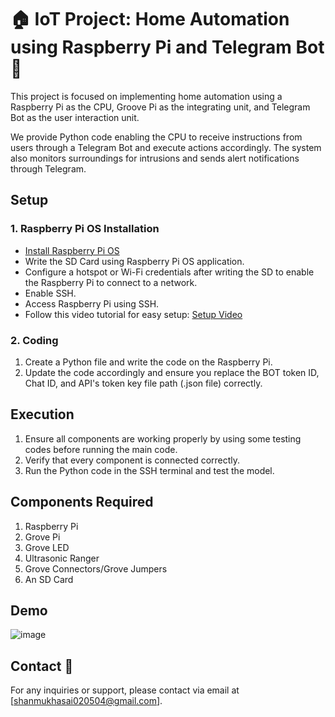 # 🏠 IoT Project: Home Automation using Raspberry Pi and Telegram Bot 🤖

This project is focused on implementing home automation using a Raspberry Pi as the CPU, Groove Pi as the integrating unit, and Telegram Bot as the user interaction unit.

We provide Python code enabling the CPU to receive instructions from users through a Telegram Bot and execute actions accordingly. The system also monitors surroundings for intrusions and sends alert notifications through Telegram.

## Setup

### 1. Raspberry Pi OS Installation
- [Install Raspberry Pi OS](https://downloads.raspberrypi.com/raspios_full_armhf/images/raspios_full_armhf-2024-03-15/2024-03-15-raspios-bookworm-armhf-full.img.xz)
- Write the SD Card using Raspberry Pi OS application.
- Configure a hotspot or Wi-Fi credentials after writing the SD to enable the Raspberry Pi to connect to a network.
- Enable SSH.
- Access Raspberry Pi using SSH.
- Follow this video tutorial for easy setup: [Setup Video](https://www.youtube.com/watch?v=I-vCFP2jD1g)

### 2. Coding

1. Create a Python file and write the code on the Raspberry Pi.
2. Update the code accordingly and ensure you replace the BOT token ID, Chat ID, and API's token key file path (.json file) correctly.

## Execution

1. Ensure all components are working properly by using some testing codes before running the main code.
2. Verify that every component is connected correctly.
3. Run the Python code in the SSH terminal and test the model.

## Components Required

1. Raspberry Pi
2. Grove Pi
3. Grove LED
4. Ultrasonic Ranger
5. Grove Connectors/Grove Jumpers
6. An SD Card

## Demo

![image](https://github.com/shanmukha-k/IoT-Project-Home-Automation-using-raspberry-pi-and-Telegram-Bot-/assets/99649721/d810478b-ab7f-41e2-a4e5-5352026981f9)

## Contact 📧

For any inquiries or support, please contact via email at [shanmukhasai020504@gmail.com].

